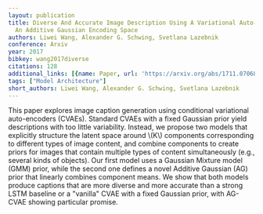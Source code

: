 ```yaml
---
layout: publication
title: Diverse And Accurate Image Description Using A Variational Auto-encoder With
  An Additive Gaussian Encoding Space
authors: Liwei Wang, Alexander G. Schwing, Svetlana Lazebnik
conference: Arxiv
year: 2017
bibkey: wang2017diverse
citations: 128
additional_links: [{name: Paper, url: 'https://arxiv.org/abs/1711.07068'}]
tags: ["Model Architecture"]
short_authors: Liwei Wang, Alexander G. Schwing, Svetlana Lazebnik
---
```

This paper explores image caption generation using conditional variational
auto-encoders (CVAEs). Standard CVAEs with a fixed Gaussian prior yield
descriptions with too little variability. Instead, we propose two models that
explicitly structure the latent space around \\(K\\) components corresponding to
different types of image content, and combine components to create priors for
images that contain multiple types of content simultaneously (e.g., several
kinds of objects). Our first model uses a Gaussian Mixture model (GMM) prior,
while the second one defines a novel Additive Gaussian (AG) prior that linearly
combines component means. We show that both models produce captions that are
more diverse and more accurate than a strong LSTM baseline or a "vanilla" CVAE
with a fixed Gaussian prior, with AG-CVAE showing particular promise.